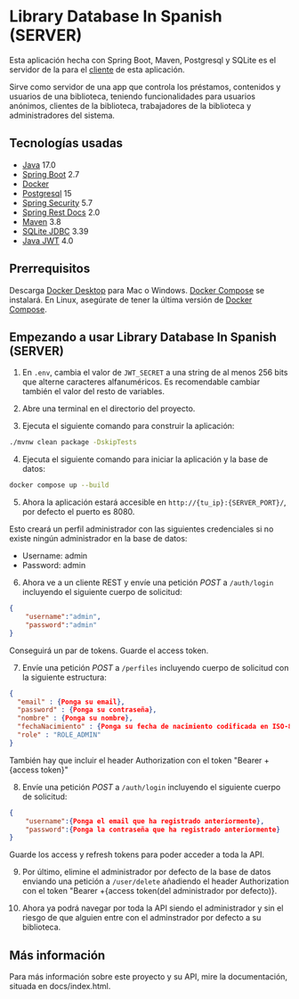 # Library Database In Spanish (SERVER)

Esta aplicación hecha con Spring Boot, Maven, Postgresql y SQLite es el servidor de la para el [cliente](https://github.com/dangarcar/library-database-in-spanish) de esta aplicación.

Sirve como servidor de una app que controla los préstamos, contenidos y usuarios de una biblioteca, teniendo funcionalidades para usuarios anónimos, clientes de la biblioteca, trabajadores de la biblioteca y administradores del sistema.

## Tecnologías usadas
- [Java](https://www.java.com/en/) 17.0
- [Spring Boot](https://spring.io/projects/spring-boot/) 2.7
- [Docker](https://www.docker.com/)
- [Postgresql](https://www.postgresql.org/) 15
- [Spring Security](https://spring.io/projects/spring-security) 5.7
- [Spring Rest Docs](https://spring.io/projects/spring-restdocs/) 2.0
- [Maven](https://maven.apache.org/) 3.8
- [SQLite JDBC](https://github.com/xerial/sqlite-jdbc) 3.39
- [Java JWT](https://github.com/auth0/java-jwt) 4.0

## Prerrequisitos
Descarga [Docker Desktop](https://www.docker.com/products/docker-desktop) para Mac o Windows. [Docker Compose](https://docs.docker.com/compose) se instalará. En Linux, asegúrate de tener la última versión de [Docker Compose](https://docs.docker.com/compose/install/).

## Empezando a usar Library Database In Spanish (SERVER)
1. En `.env`, cambia el valor de `JWT_SECRET` a una string de al menos 256 bits que alterne caracteres alfanuméricos. Es recomendable cambiar también el valor del resto de variables.

2. Abre una terminal en el directorio del proyecto.

3. Ejecuta el siguiente comando para construir la aplicación:
```bash
./mvnw clean package -DskipTests
```

4. Ejecuta el siguiente comando para iniciar la aplicación y la base de datos:
```bash
docker compose up --build
```

5. Ahora la aplicación estará accesible en `http://{tu_ip}:{SERVER_PORT}/`, por defecto el puerto es 8080.

Esto creará un perfil administrador con las siguientes credenciales si no existe ningún administrador en la base de datos:
- Username: admin
- Password: admin

6. Ahora ve a un cliente REST y envíe una petición *POST* a `/auth/login` incluyendo el siguiente cuerpo de solicitud:
```json
{
	"username":"admin",
	"password":"admin"
}
```

Conseguirá un par de tokens. Guarde el access token.

7. Envíe una petición *POST* a `/perfiles` incluyendo cuerpo de solicitud con la siguiente estructura:
```json
{
  "email" : {Ponga su email},
  "password" : {Ponga su contraseña},
  "nombre" : {Ponga su nombre},
  "fechaNacimiento" : {Ponga su fecha de nacimiento codificada en ISO-8601},
  "role" : "ROLE_ADMIN"
}
```
También hay que incluir el header Authorization con el token "Bearer +{access token}"

8. Envíe una petición *POST* a `/auth/login` incluyendo el siguiente cuerpo de solicitud:
```json
{
	"username":{Ponga el email que ha registrado anteriormente},
	"password":{Ponga la contraseña que ha registrado anteriormente}
}
```

Guarde los access y refresh tokens para poder acceder a toda la API.

9. Por último, elimine el administrador por defecto de la base de datos enviando una petición a `/user/delete` añadiendo el header Authorization con el token "Bearer +{access token(del administrador por defecto)}.

10. Ahora ya podrá navegar por toda la API siendo el administrador y sin el riesgo de que alguien entre con el adminstrador por defecto a su biblioteca.

## Más información
Para más información sobre este proyecto y su API, mire la documentación, situada en docs/index.html.
